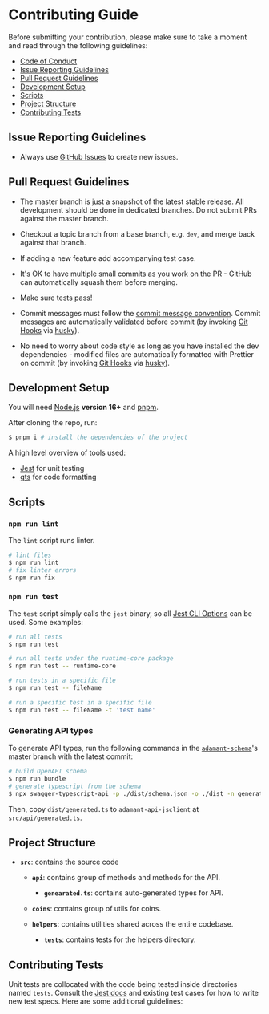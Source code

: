 # Contributing Guide

Before submitting your contribution, please make sure to take a moment and read through the following guidelines:

- [Code of Conduct](./CODE_OF_CONDUCT.md)
- [Issue Reporting Guidelines](#issue-reporting-guidelines)
- [Pull Request Guidelines](#pull-request-guidelines)
- [Development Setup](#development-setup)
- [Scripts](#scripts)
- [Project Structure](#project-structure)
- [Contributing Tests](#contributing-tests)

## Issue Reporting Guidelines

- Always use [GitHub Issues](https://github.com/Adamant-im/adamant-api-jsclient/issues) to create new issues.

## Pull Request Guidelines

- The master branch is just a snapshot of the latest stable release. All development should be done in dedicated branches. Do not submit PRs against the master branch.

- Checkout a topic branch from a base branch, e.g. `dev`, and merge back against that branch.

- If adding a new feature add accompanying test case.

- It's OK to have multiple small commits as you work on the PR - GitHub can automatically squash them before merging.

- Make sure tests pass!

- Commit messages must follow the [commit message convention](https://github.com/angular/angular/blob/68a6a07/CONTRIBUTING.md#commit). Commit messages are automatically validated before commit (by invoking [Git Hooks](https://git-scm.com/docs/githooks) via [husky](https://github.com/typicode/husky)).

- No need to worry about code style as long as you have installed the dev dependencies - modified files are automatically formatted with Prettier on commit (by invoking [Git Hooks](https://git-scm.com/docs/githooks) via [husky](https://github.com/typicode/husky)).

## Development Setup

You will need [Node.js](https://nodejs.org) **version 16+** and [pnpm](https://pnpm.io/).

After cloning the repo, run:

```bash
$ pnpm i # install the dependencies of the project
```

A high level overview of tools used:

- [Jest](https://jestjs.io) for unit testing
- [gts](https://github.com/google/gts) for code formatting

## Scripts

### `npm run lint`

The `lint` script runs linter.

```bash
# lint files
$ npm run lint
# fix linter errors
$ npm run fix
```

### `npm run test`

The `test` script simply calls the `jest` binary, so all [Jest CLI Options](https://jestjs.io/docs/en/cli) can be used. Some examples:

```bash
# run all tests
$ npm run test

# run all tests under the runtime-core package
$ npm run test -- runtime-core

# run tests in a specific file
$ npm run test -- fileName

# run a specific test in a specific file
$ npm run test -- fileName -t 'test name'
```

### Generating API types

To generate API types, run the following commands in the [`adamant-schema`](https://github.com/Adamant-im/adamant-schema/)'s master branch with the latest commit:

```bash
# build OpenAPI schema
$ npm run bundle
# generate typescript from the schema
$ npx swagger-typescript-api -p ./dist/schema.json -o ./dist -n generated.ts --no-client
```

Then, copy `dist/generated.ts` to `adamant-api-jsclient` at `src/api/generated.ts`.

## Project Structure

- **`src`**: contains the source code

  - **`api`**: contains group of methods and methods for the API.

    - **`genearated.ts`**: contains auto-generated types for API.

  - **`coins`**: contains group of utils for coins.

  - **`helpers`**: contains utilities shared across the entire codebase.

    - **`tests`**: contains tests for the helpers directory.

## Contributing Tests

Unit tests are collocated with the code being tested inside directories named `tests`. Consult the [Jest docs](https://jestjs.io/docs/en/using-matchers) and existing test cases for how to write new test specs. Here are some additional guidelines:
